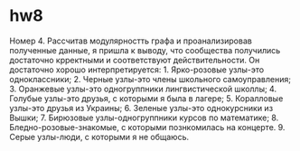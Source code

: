 # hw8
Номер 4. Рассчитав модулярностть графа и проанализировав полученные данные, я пришла к выводу, что сообщества получились достаточно крректными и соответствуют действительности. Он достаточно хорошо интерпретируется: 1. Ярко-розовые узлы-это одноклассники; 2. Черные узлы-это члены школьного самоуправления; 3. Оранжевые узлы-это одногруппники лингвистической школлы; 4. Голубые узлы-это друзья, с которыми я была в лагере; 5. Коралловые узлы-это друзья из Украины; 6. Зеленые узлы-это однокурсники из Вышки; 7. Бирюзовые узлы-одногруппники курсов по математике; 8. Бледно-розовые-знакомые, с которыми познкомилась на концерте. 9. Серые узлы-люди, с которыми я не общаюсь.
